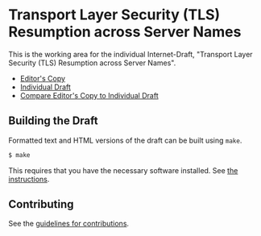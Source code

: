 # Transport Layer Security (TLS) Resumption across Server Names

This is the working area for the individual Internet-Draft, "Transport Layer Security (TLS) Resumption across Server Names".

* [Editor's Copy](https://vasilvv.github.io/tls-cross-sni-resumption/#go.draft-vvv-tls-cross-sni-resumption.html)
* [Individual Draft](https://tools.ietf.org/html/draft-vvv-tls-cross-sni-resumption)
* [Compare Editor's Copy to Individual Draft](https://vasilvv.github.io/tls-cross-sni-resumption/#go.draft-vvv-tls-cross-sni-resumption.diff)

## Building the Draft

Formatted text and HTML versions of the draft can be built using `make`.

```sh
$ make
```

This requires that you have the necessary software installed.  See
[the instructions](https://github.com/martinthomson/i-d-template/blob/master/doc/SETUP.md).


## Contributing

See the
[guidelines for contributions](https://github.com/vasilvv/tls-cross-sni-resumption/blob/main/CONTRIBUTING.md).
